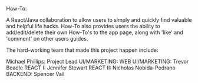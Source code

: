 How-To:

A React/Java collaboration to allow users to simply and quickly find valuable and helpful life hacks. How-To also provides users the ability to add/edit/delete their own How-To's to the app page, along with 'like' and 'comment' on other users guides.

The hard-working team that made this project happen include:

Michael Phillips: Project Lead
UI/MARKETING: WEB UI/MARKETING: Trevor Beadle
REACT I: Jennifer Stewart
REACT II:  Nicholas Nobida-Pedrano
BACKEND: Spencer Vail   